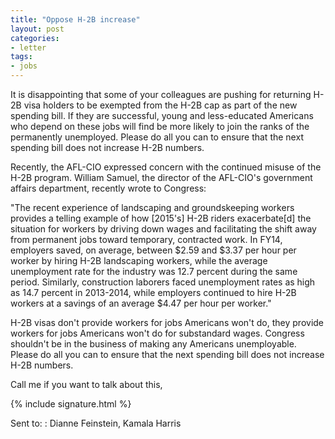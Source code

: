 ```yaml
---
title: "Oppose H-2B increase"
layout: post
categories:
- letter
tags:
- jobs
---
```


It is disappointing that some of your colleagues are pushing for returning H-2B visa holders to be exempted from the H-2B cap as part of the new spending bill. If they are successful, young and less-educated Americans who depend on these jobs will find be more likely to join the ranks of the permanently unemployed. Please do all you can to ensure that the next spending bill does not increase H-2B numbers.

Recently, the AFL-CIO expressed concern with the continued misuse of the H-2B program. William Samuel, the director of the AFL-CIO's government affairs department, recently wrote to Congress:

"The recent experience of landscaping and groundskeeping workers provides a telling example of how \[2015's\] H-2B riders exacerbate\[d\] the situation for workers by driving down wages and facilitating the shift away from permanent jobs toward temporary, contracted work. In FY14, employers saved, on average, between $2.59 and $3.37 per hour per worker by hiring H-2B landscaping workers, while the average unemployment rate for the industry was 12.7 percent during the same period. Similarly, construction laborers faced unemployment rates as high as 14.7 percent in 2013-2014, while employers continued to hire H-2B workers at a savings of an average $4.47 per hour per worker."

H-2B visas don't provide workers for jobs Americans won't do, they provide workers for jobs Americans won't do for substandard wages. Congress shouldn't be in the business of making any Americans unemployable. Please do all you can to ensure that the next spending bill does not increase H-2B numbers.

Call me if you want to talk about this,

{% include signature.html %}

Sent to:
: Dianne Feinstein, Kamala Harris
